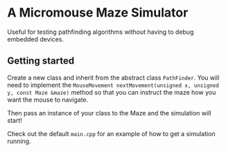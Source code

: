 # A Micromouse Maze Simulator

Useful for testing pathfinding algorithms without having to debug embedded devices.

## Getting started

Create a new class and inherit from the abstract class `PathFinder`. You will need to implement the `MouseMovement nextMovement(unsigned x, unsigned y, const Maze &maze)` method so that you can instruct the maze how you want the mouse to navigate.

Then pass an instance of your class to the Maze and the simulation will start!

Check out the default `main.cpp` for an example of how to get a simulation running.
